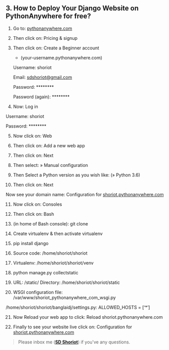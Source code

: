 ## 3. How to Deploy Your Django Website on PythonAnywhere for free?

1. Go to: [pythonanywhere.com](https://www.pythonanywhere.com/)

2. Then click on: Pricing & signup 

3. Then click on: Create a Beginner account 

   * (your-username.pythonanywhere.com)

	Username: shoriot

	Email:  sdshoriot@gmail.com

	Password: ********

    Password (again): ********

4. Now: Log in

Username: shoriot

Password: ********

5. Now click on: Web 

6. Then click on:   Add a new web app

7. Then click on: Next

8. Then select: » Manual configuration

9. Then Select a Python version as you wish like: (» Python 3.6)

10. Then click on:  Next

Now see your domain name: Configuration for [shoriot.pythonanywhere.com](http://shoriot.pythonanywhere.com/)

11. Now click on: Consoles

12. Then click on: Bash

13. (in home of Bash console): git clone 

14. Create virtualenv & then activate virtualenv

15. pip install django

16. Source code: /home/shoriot/shoriot

17. Virtualenv: /home/shoriot/shoriot/venv

18. python manage.py collectstatic

19. URL: /static/    Directory: /home/shoriot/shoriot/static

20. WSGI configuration file:  /var/www/shoriot_pythonanywhere_com_wsgi.py

/home/shoriot/shoriot/banglaidj/settings.py:  ALLOWED_HOSTS = [‘*’]

21. Now Reload your web app to click: Reload shoriot.pythonanywhere.com

22. Finally to see your website live click on: Configuration for [shoriot.pythonanywhere.com](http://shoriot.pythonanywhere.com/)



> Please inbox me (**[SD Shoriot](https://www.facebook.com/shoriot)**) if you've any questions. 